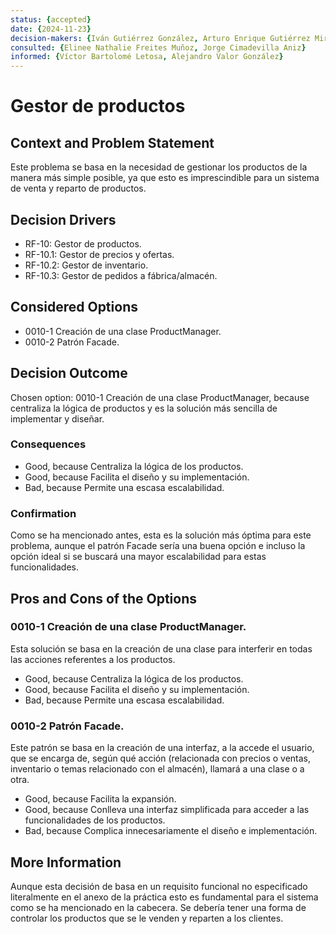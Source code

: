 ```yaml
---
status: {accepted}
date: {2024-11-23}
decision-makers: {Iván Gutiérrez González, Arturo Enrique Gutiérrez Mirandona}
consulted: {Elinee Nathalie Freites Muñoz, Jorge Cimadevilla Aniz}
informed: {Víctor Bartolomé Letosa, Alejandro Valor González}
---
```


# Gestor de productos

## Context and Problem Statement

Este problema se basa en la necesidad de gestionar los productos de la manera más simple posible, ya que esto es imprescindible para un sistema de venta y reparto de productos. 

## Decision Drivers

* RF-10: Gestor de productos.
* RF-10.1: Gestor de precios y ofertas.
* RF-10.2: Gestor de inventario.
* RF-10.3: Gestor de pedidos a fábrica/almacén.

## Considered Options

* 0010-1 Creación de una clase ProductManager.
* 0010-2 Patrón Facade.

## Decision Outcome

Chosen option: 0010-1 Creación de una clase ProductManager, because centraliza la lógica de productos y es la solución más sencilla de implementar y diseñar.

### Consequences

* Good, because Centraliza la lógica de los productos.
* Good, because Facilita el diseño y su implementación.
* Bad, because Permite una escasa escalabilidad.

### Confirmation

Como se ha mencionado antes, esta es la solución más óptima para este problema, aunque el patrón Facade sería una buena opción e incluso la opción ideal si se buscará una mayor escalabilidad para estas funcionalidades.

## Pros and Cons of the Options

### 0010-1 Creación de una clase ProductManager.

Esta solución se basa en la creación de una clase para interferir en todas las acciones referentes a los productos.

* Good, because Centraliza la lógica de los productos.
* Good, because Facilita el diseño y su implementación.
* Bad, because Permite una escasa escalabilidad.

### 0010-2 Patrón Facade.

Este patrón se basa en la creación de una interfaz, a la accede el usuario, que se encarga de, según qué acción (relacionada con precios o ventas, inventario o temas relacionado con el almacén), llamará a una clase o a otra.

* Good, because Facilita la expansión.
* Good, because Conlleva una interfaz simplificada para acceder a las funcionalidades de los productos.
* Bad, because Complica innecesariamente el diseño e implementación.

## More Information

Aunque esta decisión de basa en un requisito funcional no especificado literalmente en el anexo de la práctica esto es fundamental para el sistema como se ha mencionado en la cabecera. Se debería tener una forma de controlar los productos que se le venden y reparten a los clientes.
